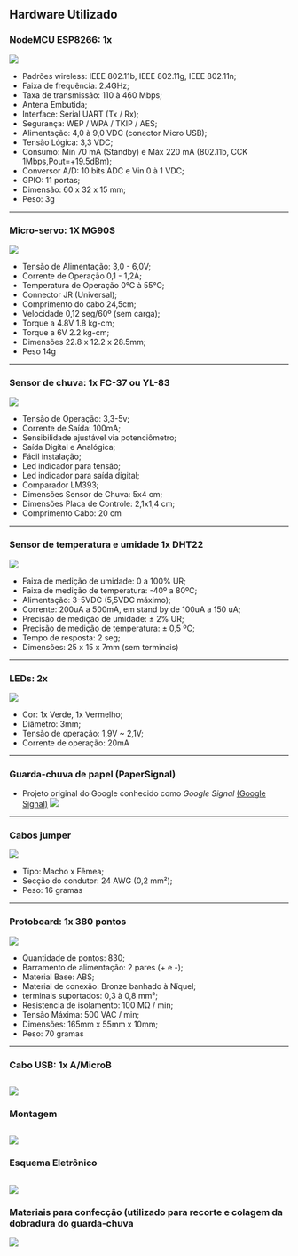 ## Hardware Utilizado

### **NodeMCU ESP8266: 1x**
![](nodemcu.png)
- Padrões wireless: IEEE 802.11b, IEEE 802.11g, IEEE 802.11n;
- Faixa de frequência: 2.4GHz;
- Taxa de transmissão: 110 à 460 Mbps;
- Antena Embutida;
- Interface: Serial UART (Tx / Rx);
- Segurança: WEP / WPA / TKIP / AES;
- Alimentação: 4,0 à 9,0 VDC (conector Micro USB);
- Tensão Lógica: 3,3 VDC;
- Consumo: Min 70 mA (Standby) e Máx 220 mA (802.11b, CCK 1Mbps,Pout=+19.5dBm);
- Conversor A/D: 10 bits ADC e Vin 0 à 1 VDC;
- GPIO: 11 portas;
- Dimensão: 60 x 32 x 15 mm;
- Peso: 3g
-------------------------
### **Micro-servo: 1X MG90S**
![](microservo1.png)
- Tensão de Alimentação: 3,0 - 6,0V;
- Corrente de Operação 0,1 - 1,2A;
- Temperatura de Operação 0℃ à 55℃;
- Connector JR (Universal);
- Comprimento do cabo 24,5cm;
- Velocidade 0,12 seg/60º (sem carga);
- Torque a 4.8V 1.8 kg-cm;
- Torque a 6V 2.2 kg-cm;
- Dimensões 22.8 x 12.2 x 28.5mm;
- Peso 14g
-------------------------
### **Sensor de chuva: 1x FC-37 ou YL-83**
![](sensorchuva.png)
- Tensão de Operação: 3,3-5v;
- Corrente de Saída: 100mA;
- Sensibilidade ajustável via potenciômetro;
- Saída Digital e Analógica;
- Fácil instalação;
- Led indicador para tensão;
- Led indicador para saída digital;
- Comparador LM393; 
- Dimensões Sensor de Chuva: 5x4 cm;
- Dimensões Placa de Controle: 2,1x1,4 cm;
- Comprimento Cabo: 20 cm
-------------------------
### **Sensor de temperatura e umidade 1x DHT22**
![](dht22-2.png)
- Faixa de medição de umidade: 0 a 100% UR;
- Faixa de medição de temperatura: -40º a 80ºC;
- Alimentação: 3-5VDC (5,5VDC máximo);
- Corrente: 200uA a 500mA, em stand by de 100uA a 150 uA;
- Precisão de medição de umidade: ± 2% UR;
- Precisão de medição de temperatura: ± 0,5 ºC;
- Tempo de resposta: 2 seg;
- Dimensões: 25 x 15 x 7mm (sem terminais)
-------------------------
### **LEDs: 2x**
![](leds-4.png)
- Cor: 1x Verde, 1x Vermelho;
- Diâmetro: 3mm;
- Tensão de operação: 1,9V ~ 2,1V;
- Corrente de operação: 20mA
-------------------------
### **Guarda-chuva de papel (PaperSignal)** 
- Projeto original do Google conhecido como *Google Signal* [(Google Signal)](https://papersignals.withgoogle.com/static/files/umbrella.pdf) 
![](papersignals2.jpg)
-------------------------
### **Cabos jumper**
![](conectores1.png)
- Tipo: Macho x Fêmea;
- Secção do condutor: 24 AWG (0,2 mm²);
- Peso: 16 gramas
-------------------------
### **Protoboard: 1x 380 pontos**
![](protoboard1.png)
- Quantidade de pontos: 830;
- Barramento de alimentação: 2 pares (+ e -);
- Material Base: ABS;
- Material de conexão: Bronze banhado à Níquel;
- terminais suportados: 0,3 à 0,8 mm²;
- Resistencia de isolamento: 100 MΩ / min;
- Tensão Máxima: 500 VAC / min;
- Dimensões: 165mm x 55mm x 10mm;
- Peso: 70 gramas
------------------------
### **Cabo USB: 1x A/MicroB**
![](cabousb1.png)
------------------------
### **Montagem**
![](/cmnm-bb.png)
------------------------
### **Esquema Eletrônico**
![](/cmnm-schem.png)
------------------------
### **Materiais para confecção (utilizado para recorte e colagem da dobradura do guarda-chuva**
![](materiais.png)
